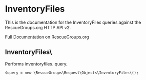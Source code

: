 # InventoryFiles

This is the documentation for the InventoryFiles queries against the RescueGroups.org HTTP API v2.

[Full Documentation on RescueGroups.org](https://userguide.rescuegroups.org/display/APIDG/Object+definitions#Objectdefinitions-inventoryfiles)

## InventoryFiles\

Performs inventoryfiles. query.

    $query = new \RescueGroups\Request\Objects\InventoryFiles\();


